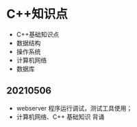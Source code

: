 # C++知识点

+ C++基础知识点
+ 数据结构
+ 操作系统
+ 计算机网络
+ 数据库

## 20210506
+ webserver 程序运行调试，测试工具使用；
+ 计算机网络、C++ 基础知识 背诵
